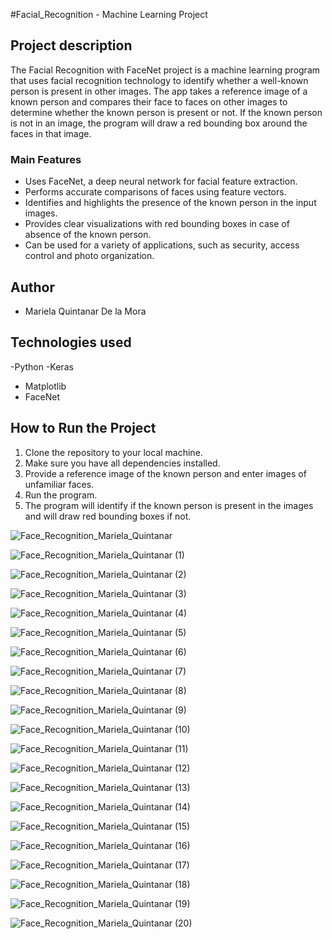 #Facial_Recognition - Machine Learning Project

## Project description

The Facial Recognition with FaceNet project is a machine learning program that uses facial recognition technology to identify whether
a well-known person is present in other images. The app takes a reference image of a known person and compares their face to faces on other
images to determine whether the known person is present or not. If the known person is not in an image, the program will draw a red bounding box
around the faces in that image.

### Main Features

- Uses FaceNet, a deep neural network for facial feature extraction.
- Performs accurate comparisons of faces using feature vectors.
- Identifies and highlights the presence of the known person in the input images.
- Provides clear visualizations with red bounding boxes in case of absence of the known person.
- Can be used for a variety of applications, such as security, access control and photo organization.

## Author

- Mariela Quintanar De la Mora

## Technologies used

-Python
-Keras
- Matplotlib
- FaceNet

## How to Run the Project

1. Clone the repository to your local machine.
2. Make sure you have all dependencies installed.
3. Provide a reference image of the known person and enter images of unfamiliar faces.
5. Run the program.
6. The program will identify if the known person is present in the images and will draw red bounding boxes if not.



![Face_Recognition_Mariela_Quintanar](https://github.com/Marielaquintanar/Facial_Recognition/assets/113490590/13ba4979-2511-4182-a03c-f0a59259beab)

![Face_Recognition_Mariela_Quintanar (1)](https://github.com/Marielaquintanar/Facial_Recognition/assets/113490590/f9ec16cd-64a7-45c6-b464-b0fe62ef736e)

![Face_Recognition_Mariela_Quintanar (2)](https://github.com/Marielaquintanar/Facial_Recognition/assets/113490590/87a0c53d-90f3-4a64-ad9b-fde1adc44526)

![Face_Recognition_Mariela_Quintanar (3)](https://github.com/Marielaquintanar/Facial_Recognition/assets/113490590/f4da5a64-5389-44c2-8ebc-4a887fc2e07f)

![Face_Recognition_Mariela_Quintanar (4)](https://github.com/Marielaquintanar/Facial_Recognition/assets/113490590/e1f1dcf6-3a67-4dc3-8a8f-605ff64336ee)

![Face_Recognition_Mariela_Quintanar (5)](https://github.com/Marielaquintanar/Facial_Recognition/assets/113490590/4b681c79-df20-4e23-91bd-d2ce9980a1d0)

![Face_Recognition_Mariela_Quintanar (6)](https://github.com/Marielaquintanar/Facial_Recognition/assets/113490590/7865ddf6-f9be-4565-a3ef-b73b50e80f03)

![Face_Recognition_Mariela_Quintanar (7)](https://github.com/Marielaquintanar/Facial_Recognition/assets/113490590/b5b587be-2230-44cb-980b-9b2846c1b5b6)

![Face_Recognition_Mariela_Quintanar (8)](https://github.com/Marielaquintanar/Facial_Recognition/assets/113490590/52526728-989f-4c16-adb7-d676d22c3b87)

![Face_Recognition_Mariela_Quintanar (9)](https://github.com/Marielaquintanar/Facial_Recognition/assets/113490590/461ee7c1-39c2-421c-8148-98c3fae1fb21)

![Face_Recognition_Mariela_Quintanar (10)](https://github.com/Marielaquintanar/Facial_Recognition/assets/113490590/b20dab55-d62f-4e70-92a8-ad08b7e4fddc)

![Face_Recognition_Mariela_Quintanar (11)](https://github.com/Marielaquintanar/Facial_Recognition/assets/113490590/b8be7c81-15ed-41c7-b038-db352eff0c32)

![Face_Recognition_Mariela_Quintanar (12)](https://github.com/Marielaquintanar/Facial_Recognition/assets/113490590/e8ab429f-a131-4492-86fc-2281244e55ed)

![Face_Recognition_Mariela_Quintanar (13)](https://github.com/Marielaquintanar/Facial_Recognition/assets/113490590/12471507-1643-41aa-bced-538fa7e05ce9)

![Face_Recognition_Mariela_Quintanar (14)](https://github.com/Marielaquintanar/Facial_Recognition/assets/113490590/ece7dcb9-d8e8-4a59-a7b2-2f2bce2eb4ca)

![Face_Recognition_Mariela_Quintanar (15)](https://github.com/Marielaquintanar/Facial_Recognition/assets/113490590/41ea535c-3d49-46af-9cd4-64deb65b87af)

![Face_Recognition_Mariela_Quintanar (16)](https://github.com/Marielaquintanar/Facial_Recognition/assets/113490590/a625fff9-f2bd-45e0-aed5-054ccccb3331)

![Face_Recognition_Mariela_Quintanar (17)](https://github.com/Marielaquintanar/Facial_Recognition/assets/113490590/124295d9-a083-45a5-9980-b3f46513ee07)

![Face_Recognition_Mariela_Quintanar (18)](https://github.com/Marielaquintanar/Facial_Recognition/assets/113490590/82d41a97-bd76-447a-9e6c-39859b60f0f9)

![Face_Recognition_Mariela_Quintanar (19)](https://github.com/Marielaquintanar/Facial_Recognition/assets/113490590/cd228c46-eaef-4fa4-b12e-9f5a51dce1ee)

![Face_Recognition_Mariela_Quintanar (20)](https://github.com/Marielaquintanar/Facial_Recognition/assets/113490590/f945710d-57d0-4e04-af77-557d4d75b6e8)


